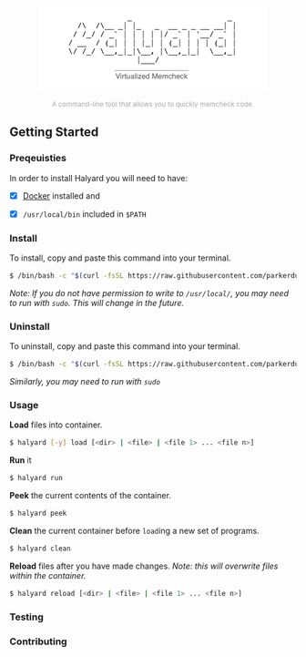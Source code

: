 <head>
  <style>
    p.header {
      color: #A9A9A9;
    }
  </style>
</head>

<div align="center">
      <img src="images/halyard.png" alt="Halyard">
      <p class="header">
          <small>A command-line tool that allows you to quickly memcheck code.</small>
      </p>
</div>

## Getting Started

### Preqeuisties

In order to install Halyard you will need to have:

* [x] [Docker](https://www.docker.com/get-started) installed and

* [x] `/usr/local/bin` included in `$PATH`
  
### Install

To install, copy and paste this command into your terminal.

```bash
$ /bin/bash -c "$(curl -fsSL https://raw.githubusercontent.com/parkerduckworth/halyard/master/install)"
```
 _Note: If you do not have permission to write to `/usr/local/`, you may need to run with `sudo`. This will change in the future._


### Uninstall

To uninstall, copy and paste this command into your terminal.

```bash
$ /bin/bash -c "$(curl -fsSL https://raw.githubusercontent.com/parkerduckworth/halyard/master/uninstall)"
```

_Similarly, you may need to run with `sudo`_

### Usage

**Load** files into container.

```bash
$ halyard [-y] load [<dir> | <file> | <file 1> ... <file n>]
```

**Run** it

```bash
$ halyard run
```

**Peek** the current contents of the container.

```bash
$ halyard peek
```

**Clean** the current container before `load`ing a new set of programs.

```bash
$ halyard clean
```

**Reload** files after you have made changes. 
_Note: this will overwrite files within the container._

```bash
$ halyard reload [<dir> | <file> | <file 1> ... <file n>]
```

### Testing

### Contributing
